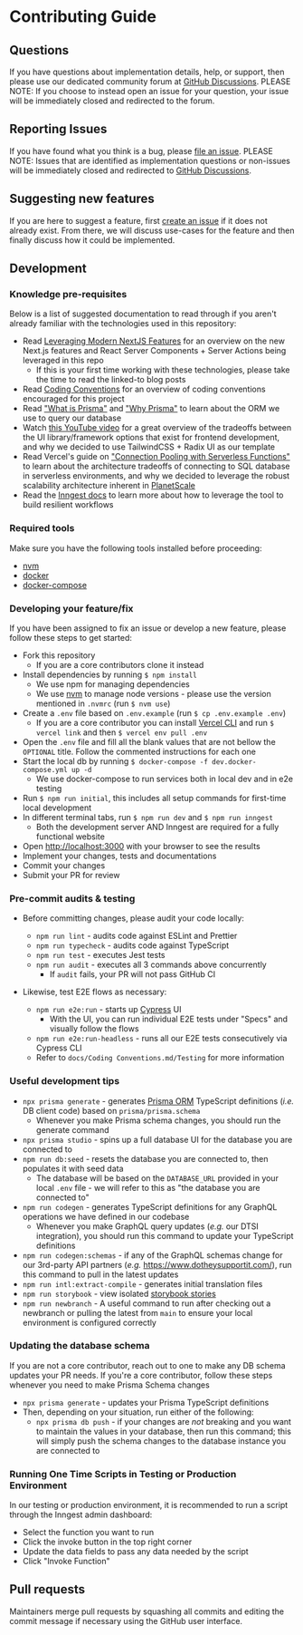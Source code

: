 # Contributing Guide

## Questions

If you have questions about implementation details, help, or support, then please use our dedicated community forum at [GitHub Discussions](https://github.com/Stand-With-Crypto/swc-web/discussions). PLEASE NOTE: If you choose to instead open an issue for your question, your issue will be immediately closed and redirected to the forum.

## Reporting Issues

If you have found what you think is a bug, please [file an issue](https://github.com/Stand-With-Crypto/swc-web/issues/new). PLEASE NOTE: Issues that are identified as implementation questions or non-issues will be immediately closed and redirected to [GitHub Discussions](https://github.com/Stand-With-Crypto/swc-web/discussions).

## Suggesting new features

If you are here to suggest a feature, first [create an issue](https://github.com/Stand-With-Crypto/swc-web/issues/new) if it does not already exist. From there, we will discuss use-cases for the feature and then finally discuss how it could be implemented.

## Development

### Knowledge pre-requisites

Below is a list of suggested documentation to read through if you aren't already familiar with the technologies used in this repository:

- Read [Leveraging Modern NextJS Features](<docs/Leveraging Modern NextJS Features.md>) for an overview on the new Next.js features and React Server Components + Server Actions being leveraged in this repo
  - If this is your first time working with these technologies, please take the time to read the linked-to blog posts
- Read [Coding Conventions](<docs/Coding Conventions.md>) for an overview of coding conventions encouraged for this project
- Read ["What is Prisma"](https://www.prisma.io/docs/orm/overview/introduction/what-is-prisma) and ["Why Prisma"](https://www.prisma.io/docs/orm/overview/introduction/why-prisma) to learn about the ORM we use to query our database
- Watch [this YouTube video](https://www.youtube.com/watch?v=CQuTF-bkOgc) for a great overview of the tradeoffs between the UI library/framework options that exist for frontend development, and why we decided to use TailwindCSS + Radix UI as our template
- Read Vercel's guide on ["Connection Pooling with Serverless Functions"](https://vercel.com/guides/connection-pooling-with-serverless-functions#modern-databases-with-high-connection-limits) to learn about the architecture tradeoffs of connecting to SQL database in serverless environments, and why we decided to leverage the robust scalability architecture inherent in [PlanetScale](https://planetscale.com/features)
- Read the [Inngest docs](https://www.inngest.com/docs/quick-start) to learn more about how to leverage the tool to build resilient workflows

### Required tools

Make sure you have the following tools installed before proceeding:

- [nvm](https://github.com/nvm-sh/nvm)
- [docker](https://docs.docker.com/compose/install/)
- [docker-compose](https://docs.docker.com/compose/install/#scenario-two-install-the-compose-plugin)

### Developing your feature/fix

If you have been assigned to fix an issue or develop a new feature, please follow these steps to get started:

- Fork this repository
  - If you are a core contributors clone it instead
- Install dependencies by running `$ npm install`
  - We use npm for managing dependencies
  - We use [nvm](https://github.com/nvm-sh/nvm) to manage node versions - please use the version mentioned in `.nvmrc` (run `$ nvm use`)
- Create a `.env` file based on `.env.example` (run `$ cp .env.example .env`)
  - If you are a core contributor you can install [Vercel CLI](https://vercel.com/docs/cli) and run `$ vercel link` and then `$ vercel env pull .env`
- Open the `.env` file and fill all the blank values that are not bellow the `OPTIONAL` title. Follow the commented instructions for each one
- Start the local db by running `$ docker-compose -f dev.docker-compose.yml up -d`
  - We use docker-compose to run services both in local dev and in e2e testing
- Run `$ npm run initial`, this includes all setup commands for first-time local development
- In different terminal tabs, run `$ npm run dev` and `$ npm run inngest`
  - Both the development server AND Inngest are required for a fully functional website
- Open [http://localhost:3000](http://localhost:3000) with your browser to see the results
- Implement your changes, tests and documentations
- Commit your changes
- Submit your PR for review

### Pre-commit audits & testing

- Before committing changes, please audit your code locally:

  - `npm run lint` - audits code against ESLint and Prettier
  - `npm run typecheck` - audits code against TypeScript
  - `npm run test` - executes Jest tests
  - `npm run audit` - executes all 3 commands above concurrently
    - If `audit` fails, your PR will not pass GitHub CI

- Likewise, test E2E flows as necessary:
  - `npm run e2e:run` - starts up [Cypress](https://www.cypress.io/) UI
    - With the UI, you can run individual E2E tests under "Specs" and visually follow the flows
  - `npm run e2e:run-headless` - runs all our E2E tests consecutively via Cypress CLI
  - Refer to `docs/Coding Conventions.md/Testing` for more information

### Useful development tips

- `npx prisma generate` - generates [Prisma ORM](https://www.prisma.io/) TypeScript definitions (_i.e._ DB client code) based on `prisma/prisma.schema`
  - Whenever you make Prisma schema changes, you should run the generate command
- `npx prisma studio` - spins up a full database UI for the database you are connected to
- `npm run db:seed` - resets the database you are connected to, then populates it with seed data
  - The database will be based on the `DATABASE_URL` provided in your local `.env` file - we will refer to this as "the database you are connected to"
- `npm run codegen` - generates TypeScript definitions for any GraphQL operations we have defined in our codebase
  - Whenever you make GraphQL query updates (_e.g._ our DTSI integration), you should run this command to update your TypeScript definitions
- `npm run codegen:schemas` - if any of the GraphQL schemas change for our 3rd-party API partners (_e.g._ https://www.dotheysupportit.com/), run this command to pull in the latest updates
- `npm run intl:extract-compile` - generates initial translation files
- `npm run storybook` - view isolated [storybook stories](https://storybook.js.org/)
- `npm run newbranch` - A useful command to run after checking out a newbranch or pulling the latest from `main` to ensure your local environment is configured correctly

### Updating the database schema

If you are not a core contributor, reach out to one to make any DB schema updates your PR needs. If you're a core contributor, follow these steps whenever you need to make Prisma Schema changes

- `npx prisma generate` - updates your Prisma TypeScript definitions
- Then, depending on your situation, run either of the following:
  - `npx prisma db push` - if your changes are _not_ breaking and you want to maintain the values in your database, then run this command; this will simply push the schema changes to the database instance you are connected to

### Running One Time Scripts in Testing or Production Environment

In our testing or production environment, it is recommended to run a script through the Inngest admin dashboard:

- Select the function you want to run
- Click the invoke button in the top right corner
- Update the data fields to pass any data needed by the script
- Click "Invoke Function"

## Pull requests

Maintainers merge pull requests by squashing all commits and editing the commit message if necessary using the GitHub user interface.
